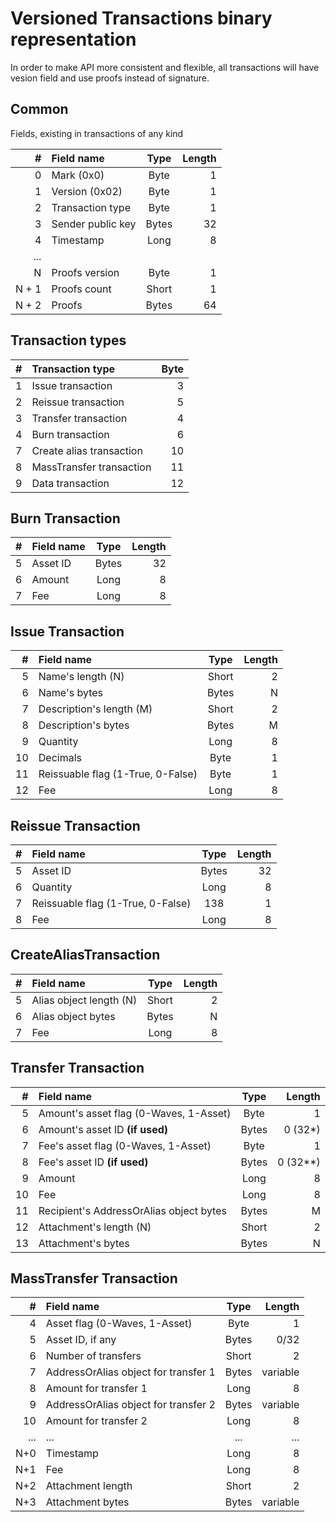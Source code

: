 # Versioned Transactions binary representation

In order to make API more consistent and flexible, all transactions will have vesion field and use proofs instead of signature.

## Common

Fields, existing in transactions of any kind

| #     | Field name        | Type  | Length |
| ----: | :---------------- | :---: | -----: |
| 0     | Mark (0x0)        | Byte  | 1      |
| 1     | Version (0x02)    | Byte  | 1      |
| 2     | Transaction type  | Byte  | 1      |
| 3     | Sender public key | Bytes | 32     |
| 4     | Timestamp         | Long  | 8      |
| ...   |
| N     | Proofs version    | Byte  | 1      |
| N + 1 | Proofs count      | Short | 1      |
| N + 2 | Proofs            | Bytes | 64     |

## Transaction types

| #    | Transaction type         | Byte |
| ---: | :----------------------- | ---: |
| 1    | Issue transaction        | 3    |
| 2    | Reissue transaction      | 5    |
| 3    | Transfer transaction     | 4    |
| 4    | Burn transaction         | 6    |
| 7    | Create alias transaction | 10   |
| 8    | MassTransfer transaction | 11   |
| 9    | Data transaction         | 12   |

## Burn Transaction

| #    | Field name | Type  | Length |
| ---: | :--------- | :---: | -----: |
| 5    | Asset ID   | Bytes | 32     |
| 6    | Amount     | Long  | 8      |
| 7    | Fee        | Long  | 8      |

## Issue Transaction

| #    | Field name                        | Type  | Length |
| ---: | :-------------------------------- | :---: | -----: |
| 5    | Name's length (N)                 | Short | 2      |
| 6    | Name's bytes                      | Bytes | N      |
| 7    | Description's length (M)          | Short | 2      |
| 8    | Description's bytes               | Bytes | M      |
| 9    | Quantity                          | Long  | 8      |
| 10   | Decimals                          | Byte  | 1      |
| 11   | Reissuable flag (1-True, 0-False) | Byte  | 1      |
| 12   | Fee                               | Long  | 8      |

## Reissue Transaction

| #    | Field name                        | Type  | Length |
| ---: | :-------------------------------- | :---: | -----: |
| 5    | Asset ID                          | Bytes | 32     |
| 6    | Quantity                          | Long  | 8      |
| 7    | Reissuable flag (1-True, 0-False) | 138   | 1      |
| 8    | Fee                               | Long  | 8      |

## CreateAliasTransaction

| #    | Field name              | Type  | Length |
| ---: | :---------------------- | :---: | -----: |
| 5    | Alias object length (N) | Short | 2      |
| 6    | Alias object bytes      | Bytes | N      |
| 7    | Fee                     | Long  | 8      |

## Transfer Transaction

| #    | Field name                              | Type  | Length   |
| ---: | :-------------------------------------- | :---: | -------: |
| 5    | Amount's asset flag (0-Waves, 1-Asset)  | Byte  | 1        |
| 6    | Amount's asset ID **(if used)**         | Bytes | 0 (32*)  |
| 7    | Fee's asset flag (0-Waves, 1-Asset)     | Byte  | 1        |
| 8    | Fee's asset ID **(if used)**            | Bytes | 0 (32**) |
| 9    | Amount                                  | Long  | 8        |
| 10   | Fee                                     | Long  | 8        |
| 11   | Recipient's AddressOrAlias object bytes | Bytes | M        |
| 12   | Attachment's length (N)                 | Short | 2        |
| 13   | Attachment's bytes                      | Bytes | N        |

## MassTransfer Transaction

| #    | Field name                           | Type  | Length   |
| ---: | :----------------------------------- | :---: | -------: |
| 4    | Asset flag (0-Waves, 1-Asset)        | Byte  | 1        |
| 5    | Asset ID, if any                     | Bytes | 0/32     |
| 6    | Number of transfers                  | Short | 2        |
| 7    | AddressOrAlias object for transfer 1 | Bytes | variable |
| 8    | Amount for transfer 1                | Long  | 8        |
| 9    | AddressOrAlias object for transfer 2 | Bytes | variable |
| 10   | Amount for transfer 2                | Long  | 8        |
| ...  | ...                                  | ...   | ...      |
| N+0  | Timestamp                            | Long  | 8        |
| N+1  | Fee                                  | Long  | 8        |
| N+2  | Attachment length                    | Short | 2        |
| N+3  | Attachment bytes                     | Bytes | variable |